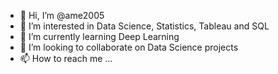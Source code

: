 - 👋 Hi, I’m @ame2005
- 👀 I’m interested in Data Science, Statistics, Tableau and SQL
- 🌱 I’m currently learning Deep Learning
- 💞️ I’m looking to collaborate on Data Science projects
- 📫 How to reach me ...

<!---
ame2005/ame2005 is a ✨ special ✨ repository because its `README.md` (this file) appears on your GitHub profile.
You can click the Preview link to take a look at your changes.
--->
